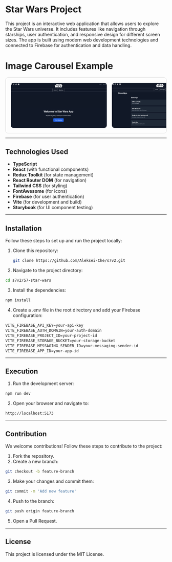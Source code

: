 # Star Wars Project

This project is an interactive web application that allows users to explore the Star Wars universe. It includes features like navigation through starships, user authentication, and responsive design for different screen sizes. The app is built using modern web development technologies and connected to Firebase for authentication and data handling.


# Image Carousel Example

<div style="display: flex; overflow-x: auto; gap: 16px; padding: 16px; border: 1px solid #ddd; border-radius: 8px;">

  <img src=".././S7-star-wars/public/readme-img/captura1.png" alt="Image 1" style="width: 300px; height: auto; border-radius: 8px;" />
  <img src=".././S7-star-wars/public/readme-img/captura2.png" alt="Image 2" style="width: 300px; height: auto; border-radius: 8px;" />
  <img src=".././S7-star-wars/public/readme-img/captura3.png" alt="Image 3" style="width: 300px; height: auto; border-radius: 8px;" />
  
</div>

---

## Technologies Used

- **TypeScript**
- **React** (with functional components)
- **Redux Toolkit** (for state management)
- **React Router DOM** (for navigation)
- **Tailwind CSS** (for styling)
- **FontAwesome** (for icons)
- **Firebase** (for user authentication)
- **Vite** (for development and build)
- **Storybook** (for UI component testing)

---

## Installation

Follow these steps to set up and run the project locally:

1. Clone this repository:
   ```bash
   git clone https://github.com/Aleksei-Che/s7v2.git

2. Navigate to the project directory:
```bash
cd s7v2/S7-star-wars
```
3. Install the dependencies:
```bash
npm install
```

4. Create a .env file in the root directory and add your Firebase configuration:
```.env
VITE_FIREBASE_API_KEY=your-api-key
VITE_FIREBASE_AUTH_DOMAIN=your-auth-domain
VITE_FIREBASE_PROJECT_ID=your-project-id
VITE_FIREBASE_STORAGE_BUCKET=your-storage-bucket
VITE_FIREBASE_MESSAGING_SENDER_ID=your-messaging-sender-id
VITE_FIREBASE_APP_ID=your-app-id
```
---
## Execution

1. Run the development server:
```bash
npm run dev
```
2. Open your browser and navigate to:
```arduino
http://localhost:5173
```
---
## Contribution
We welcome contributions! Follow these steps to contribute to the project:

1. Fork the repository.
2. Create a new branch:
```bash
git checkout -b feature-branch
```
3. Make your changes and commit them:
```bash
git commit -m 'Add new feature'
```
4. Push to the branch:
```bash
git push origin feature-branch
```
5. Open a Pull Request.
---
## License
This project is licensed under the MIT License.


